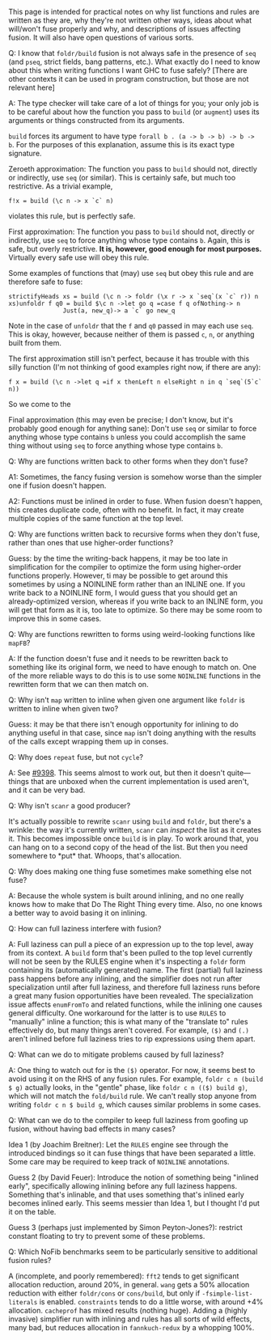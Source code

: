 
This page is intended for practical notes on why list functions and rules are written as they are, why they're not written other ways, ideas about what will/won't fuse properly and why, and descriptions of issues affecting fusion. It will also have open questions of various sorts.


Q: I know that `foldr/build` fusion is not always safe in the presence of `seq` (and `pseq`, strict fields, bang patterns, etc.). What exactly do I need to know about this when writing functions I want GHC to fuse safely? \[There are other contexts it can be used in program construction, but those are not relevant here\]


A: The type checker will take care of a lot of things for you; your only job is to be careful about how the function you pass to `build` (or `augment`) uses its arguments or things constructed from its arguments.

`build` forces its argument to have type `forall b . (a -> b -> b) -> b -> b`. For the purposes of this explanation, assume this is its exact type signature.


Zeroeth approximation: The function you pass to `build` should not, directly or indirectly, use `seq` (or similar). This is certainly safe, but much too restrictive. As a trivial example,

```
f!x = build (\c n -> x `c` n)
```


violates this rule, but is perfectly safe.


First approximation: The function you pass to `build` should not, directly or indirectly, use `seq` to force anything whose type contains `b`. Again, this is safe, but overly restrictive. **It is, however, good enough for most purposes.** Virtually every safe use will obey this rule.


Some examples of functions that (may) use `seq` but obey this rule and are therefore safe to fuse:

```
strictifyHeads xs = build (\c n -> foldr (\x r -> x `seq`(x `c` r)) n xs)unfoldr f q0 = build $\c n ->let go q =case f q ofNothing-> n
               Just(a, new_q)-> a `c` go new_q
```


Note in the case of `unfoldr` that the `f` and `q0` passed in may each use `seq`. This is okay, however, because neither of them is passed `c`, `n`, or anything built from them.


The first approximation still isn't perfect, because it has trouble with this silly function (I'm not thinking of good examples right now, if there are any):

```
f x = build (\c n ->let q =if x thenLeft n elseRight n in q `seq`(5`c` n))
```


So we come to the


Final approximation (this may even be precise; I don't know, but it's probably good enough for anything sane): Don't use `seq` or similar to force anything whose type contains `b` unless you could accomplish the same thing without using `seq` to force anything whose type contains `b`.


Q: Why are functions written back to other forms when they don't fuse?


A1: Sometimes, the fancy fusing version is somehow worse than the simpler one if fusion doesn't happen.


A2: Functions must be inlined in order to fuse. When fusion doesn't happen, this creates duplicate code, often with no benefit. In fact, it may create multiple copies of the same function at the top level.


Q: Why are functions written back to recursive forms when they don't fuse, rather than ones that use higher-order functions?


Guess: by the time the writing-back happens, it may be too late in simplification for the compiler to optimize the form using higher-order functions properly. However, ti may be possible to get around this sometimes by using a NOINLINE form rather than an INLINE one. If you write back to a NOINLINE form, I would guess that you should get an already-optimized version, whereas if you write back to an INLINE form, you will get that form as it is, too late to optimize. So there may be some room to improve this in some cases.


Q: Why are functions rewritten to forms using weird-looking functions like `mapFB`?


A: If the function doesn't fuse and it needs to be rewritten back to something like its original form, we need to have enough to match on. One of the more reliable ways to do this is to use some `NOINLINE` functions in the rewritten form that we can then match on.


Q: Why isn't `map` written to inline when given one argument like `foldr` is written to inline when given two?


Guess: it may be that there isn't enough opportunity for inlining to do anything useful in that case, since `map` isn't doing anything with the results of the calls except wrapping them up in conses.


Q: Why does `repeat` fuse, but not `cycle`?


A: See [\#9398](https://gitlab.haskell.org//ghc/ghc/issues/9398). This seems almost to work out, but then it doesn't quite—things that are unboxed when the current implementation is used aren't, and it can be very bad.


Q: Why isn't `scanr` a good producer?


It's actually possible to rewrite `scanr` using `build` and `foldr`, but there's a wrinkle: the way it's currently written, `scanr` can *inspect* the list as it creates it. This becomes impossible once `build` is in play. To work around that, you can hang on to a second copy of the head of the list. But then you need somewhere to \*put\* that. Whoops, that's allocation.


Q: Why does making one thing fuse sometimes make something else not fuse?


A: Because the whole system is built around inlining, and no one really knows how to make that Do The Right Thing every time. Also, no one knows a better way to avoid basing it on inlining.


Q: How can full laziness interfere with fusion?


A: Full laziness can pull a piece of an expression up to the top level, away from its context. A `build` form that's been pulled to the top level currently will not be seen by the RULES engine when it's inspecting a `foldr` form containing its (automatically generated) name. The first (partial) full laziness pass happens before any inlining, and the simplifier does not run after specialization until after full laziness, and therefore full laziness runs before a great many fusion opportunities have been revealed. The specialization issue affects `enumFromTo` and related functions, while the inlining one causes general difficulty. One workaround for the latter is to use `RULES` to "manually" inline a function; this is what many of the "translate to" rules effectively do, but many things aren't covered. For example, `($)` and `(.)` aren't inlined before full laziness tries to rip expressions using them apart.


Q: What can we do to mitigate problems caused by full laziness?


A: One thing to watch out for is the `($)` operator. For now, it seems best to avoid using it on the RHS of any fusion rules. For example, `foldr c n (build $ g)` actually looks, in the "gentle" phase, like `foldr c n (($) build g)`, which will not match the `fold/build` rule. We can't really stop anyone from writing `foldr c n $ build g`, which causes similar problems in some cases.


Q: What can we do to the compiler to keep full laziness from goofing up fusion, without having bad effects in many cases?


Idea 1 (by Joachim Breitner): Let the `RULES` engine see through the introduced bindings so it can fuse things that have been separated a little. Some care may be required to keep track of `NOINLINE` annotations.


Guess 2 (by David Feuer): Introduce the notion of something being "inlined early", specifically allowing inlining before any full laziness happens. Something that's inlinable, and that uses something that's inlined early becomes inlined early. This seems messier than Idea 1, but I thought I'd put it on the table.


Guess 3 (perhaps just implemented by Simon Peyton-Jones?): restrict constant floating to try to prevent some of these problems.


Q: Which NoFib benchmarks seem to be particularly sensitive to additional fusion rules?


A (incomplete, and poorly remembered): `fft2` tends to get significant allocation reduction, around 20%, in general. `wang` gets a 50% allocation reduction with either `foldr/cons` or `cons/build`, but only if `-fsimple-list-literals` is enabled. `constraints` tends to do a little worse, with around +4% allocation. `cacheprof` has mixed results (nothing huge). Adding a (highly invasive) simplifier run with inlining and rules has all sorts of wild effects, many bad, but reduces allocation in `fannkuch-redux` by a whopping 100%.
